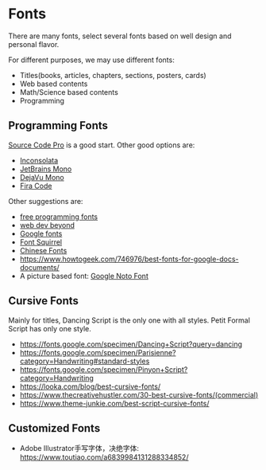 # Fonts

There are many fonts, select several fonts based on well design and personal flavor.

For different purposes, we may use different fonts:
- Titles(books, articles, chapters, sections, posters, cards)
- Web based contents
- Math/Science based contents
- Programming 
 
## Programming Fonts
[Source Code Pro](https://github.com/adobe-fonts/source-code-pro) is a good start. Other
good options are:
- [Inconsolata](https://levien.com/type/myfonts/inconsolata.html)
- [JetBrains Mono](https://www.jetbrains.com/lp/mono/)
- [DejaVu Mono](https://dejavu-fonts.github.io/)
- [Fira Code](https://github.com/tonsky/FiraCode)

Other suggestions are: 
- [free programming fonts](https://www.webfx.com/blog/web-design/free-programming-fonts/)
- [web dev beyond](https://medium.com/web-dev-beyond/best-free-programming-fonts-2020-f243a6b4749a)
- [Google fonts](https://fonts.google.com/)
- [Font Squirrel](https://www.fontsquirrel.com/fonts/dejavu-sans)
- [Chinese Fonts](https://cooltext.com/Fonts-Unicode-Chinese)
- https://www.howtogeek.com/746976/best-fonts-for-google-docs-documents/
- A picture based font: [Google Noto Font](https://fonts.google.com/noto)

## Cursive Fonts
Mainly for titles, Dancing Script is the only one with all styles. Petit Formal Script
has only one style.
- https://fonts.google.com/specimen/Dancing+Script?query=dancing
- https://fonts.google.com/specimen/Parisienne?category=Handwriting#standard-styles
- https://fonts.google.com/specimen/Pinyon+Script?category=Handwriting
- https://looka.com/blog/best-cursive-fonts/
- https://www.thecreativehustler.com/30-best-cursive-fonts/(commercial)
- https://www.theme-junkie.com/best-script-cursive-fonts/

## Customized Fonts
- Adobe Illustrator手写字体，决绝字体: https://www.toutiao.com/a6839984131288334852/
